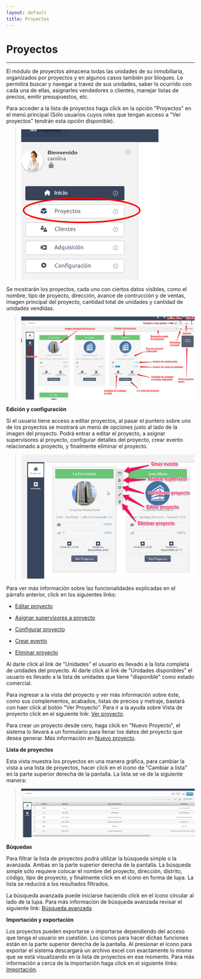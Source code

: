 ```yaml
---
layout: default
title: Proyectos
---
```


# Proyectos
---------------------------------------
  El módulo de proyectos almacena todas las unidades de su inmobiliaria, organizados por proyectos y en algunos casos también por bloques. Le permitirá buscar y navegar a travez de sus unidades, saber lo ocurrido con cada una de ellas, asignarles vendedores o clientes, manejar listas de precios, emitir presupuestos, etc.

  Para acceder a la lista de proyectos haga click en la opción "Proyectos" en el menú principal (Sólo usuarios cuyos roles que tengan acceso a "Ver proyectos" tendrán esta opción disponible).
  >![Proyectos](/images/mproyectos.png)

  Se mostrarán los proyectos, cada uno con ciertos datos visibles, como el nombre, tipo de proyecto, dirección, avance de contrucción y de ventas, imagen principal del proyecto, cantidad total de unidades y cantidad de unidades vendidas.
  >![Proyectos](/images/proyectos.png)

  
  **Edición y configuración**

  Si el usuario tiene acceso a editar proyectos, al pasar el puntero sobre uno de los proyectos se mostrará un menú de opciones justo al lado de la imagen del proyecto. Podrá entrar a editar el proyecto, a asignar supervisores al proyecto, configurar detalles del proyecto, crear evento relacionado a proyecto, y finalmente eliminar el proyecto.
  >![Menú de proyecto](/images/mproyecto.png)

  Para ver más información sobre las funcionalidades explicadas en el párrafo anterior, click en los siguientes links:
  
  * [Editar proyecto](editarproyecto.html)

  * [Asignar supervisores a proyecto](asignarsupervisores.html)

  * [Configurar proyecto](configurarproyecto.html)

  * [Crear evento](eventoproyecto.html)

  * [Eliminar proyecto](eliminarproyecto.html)

  Al darle click al link de "Unidades" el usuario es llevado a la lista completa de unidades del proyecto. Al darle click al link de "Unidades disponibles" el usuario es llevado a la lista de unidades que tiene "disponible" como estado comercial.

  Para ingresar a la vista del proyecto y ver más información sobre éste, como sus complementos, acabados, listas de precios y metraje, bastará con haer click al botón "Ver Proyecto". Para ir a la ayuda sobre Vista de proyecto click en el siguiente link: [Ver proyecto](verproyecto.html).

  Para crear un proyecto desde cero, haga click en "Nuevo Proyecto", el sistema lo llevará a un formulario para llenar los datos del proyecto que desea generar. Más información en [Nuevo proyecto](nuevoproyecto.html).

  
  **Lista de proyectos**

  Esta vista muestra los proyectos en una manera gráfica, para cambiar la vista a una lista de proyectos, hacer click en el ícono de "Cambiar a lista" en la parte superior derecha de la pantalla. La lista se ve de la siguiente manera:
  >![Lista de proyectos](/images/listaproyectos.png)  


  **Búquedas**

  Para filtrar la lista de proyectos podrá utilizar la búsqueda simple o la avanzada. Ambas en la parte superior derecha de la pantalla. La búsqueda simple sólo requiere colocar el nombre del proyecto, dirección, distrito, código, tipo de proyecto, y finalmente click en el ícono en forma de lupa. La lista se reducirá a los resultados filtrados.

  La búsqueda avanzada puede iniciarse haciendo click en el ícono circular al lado de la lupa. Para más información de búsqueda avanzada revisar el siguiente link: [Búsqueda avanzada](bavanzada.html)

  **Importación y exportación**

  Los proyectos pueden exportarse o importarse dependiendo del acceso que tenga el usuario en cuestión. Los íconos para hacer dichas funciones están en la parte superior derecha de la pantalla. Al presionar el ícono para exportar el sistema descargará un archivo excel con exactamente lo mismo que se está visualizando en la lista de proyectos en ese momento. Para más información a cerca de la importacíón haga click en el siguiente links: [Importación](importacion.html).


